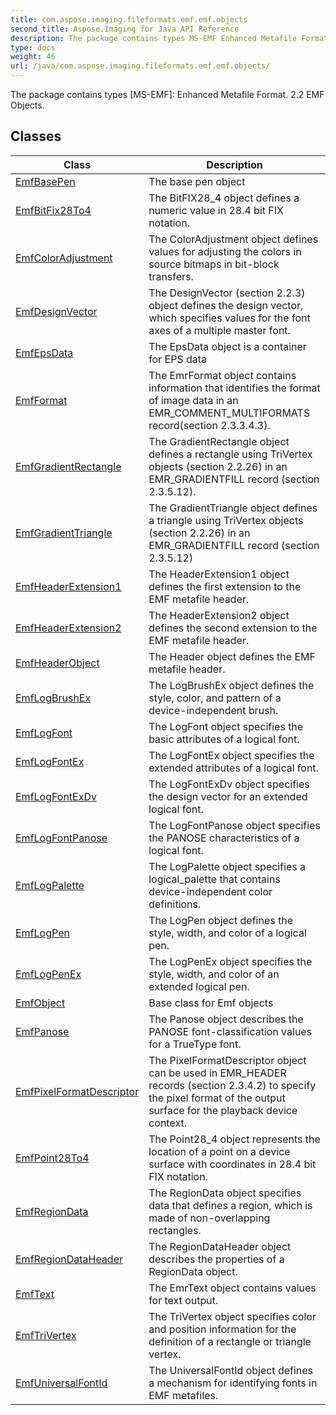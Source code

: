 ```yaml
---
title: com.aspose.imaging.fileformats.emf.emf.objects
second_title: Aspose.Imaging for Java API Reference
description: The package contains types MS-EMF Enhanced Metafile Format.  2.2 EMF Objects.
type: docs
weight: 46
url: /java/com.aspose.imaging.fileformats.emf.emf.objects/
---
```


The package contains types [MS-EMF]: Enhanced Metafile Format. 2.2 EMF Objects.


## Classes

| Class | Description |
| --- | --- |
| [EmfBasePen](../com.aspose.imaging.fileformats.emf.emf.objects/emfbasepen) | The base pen object |
| [EmfBitFix28To4](../com.aspose.imaging.fileformats.emf.emf.objects/emfbitfix28to4) | The BitFIX28\_4 object defines a numeric value in 28.4 bit FIX notation. |
| [EmfColorAdjustment](../com.aspose.imaging.fileformats.emf.emf.objects/emfcoloradjustment) | The ColorAdjustment object defines values for adjusting the colors in source bitmaps in bit-block transfers. |
| [EmfDesignVector](../com.aspose.imaging.fileformats.emf.emf.objects/emfdesignvector) | The DesignVector (section 2.2.3) object defines the design vector, which specifies values for the font axes of a multiple master font. |
| [EmfEpsData](../com.aspose.imaging.fileformats.emf.emf.objects/emfepsdata) | The EpsData object is a container for EPS data |
| [EmfFormat](../com.aspose.imaging.fileformats.emf.emf.objects/emfformat) | The EmrFormat object contains information that identifies the format of image data in an EMR\_COMMENT\_MULTIFORMATS record(section 2.3.3.4.3). |
| [EmfGradientRectangle](../com.aspose.imaging.fileformats.emf.emf.objects/emfgradientrectangle) | The GradientRectangle object defines a rectangle using TriVertex objects (section 2.2.26) in an EMR\_GRADIENTFILL record (section 2.3.5.12). |
| [EmfGradientTriangle](../com.aspose.imaging.fileformats.emf.emf.objects/emfgradienttriangle) | The GradientTriangle object defines a triangle using TriVertex objects (section 2.2.26) in an EMR\_GRADIENTFILL record (section 2.3.5.12) |
| [EmfHeaderExtension1](../com.aspose.imaging.fileformats.emf.emf.objects/emfheaderextension1) | The HeaderExtension1 object defines the first extension to the EMF metafile header. |
| [EmfHeaderExtension2](../com.aspose.imaging.fileformats.emf.emf.objects/emfheaderextension2) | The HeaderExtension2 object defines the second extension to the EMF metafile header. |
| [EmfHeaderObject](../com.aspose.imaging.fileformats.emf.emf.objects/emfheaderobject) | The Header object defines the EMF metafile header. |
| [EmfLogBrushEx](../com.aspose.imaging.fileformats.emf.emf.objects/emflogbrushex) | The LogBrushEx object defines the style, color, and pattern of a device-independent brush. |
| [EmfLogFont](../com.aspose.imaging.fileformats.emf.emf.objects/emflogfont) | The LogFont object specifies the basic attributes of a logical font. |
| [EmfLogFontEx](../com.aspose.imaging.fileformats.emf.emf.objects/emflogfontex) | The LogFontEx object specifies the extended attributes of a logical font. |
| [EmfLogFontExDv](../com.aspose.imaging.fileformats.emf.emf.objects/emflogfontexdv) | The LogFontExDv object specifies the design vector for an extended logical font. |
| [EmfLogFontPanose](../com.aspose.imaging.fileformats.emf.emf.objects/emflogfontpanose) | The LogFontPanose object specifies the PANOSE characteristics of a logical font. |
| [EmfLogPalette](../com.aspose.imaging.fileformats.emf.emf.objects/emflogpalette) | The LogPalette object specifies a logical\_palette that contains device-independent color definitions. |
| [EmfLogPen](../com.aspose.imaging.fileformats.emf.emf.objects/emflogpen) | The LogPen object defines the style, width, and color of a logical pen. |
| [EmfLogPenEx](../com.aspose.imaging.fileformats.emf.emf.objects/emflogpenex) | The LogPenEx object specifies the style, width, and color of an extended logical pen. |
| [EmfObject](../com.aspose.imaging.fileformats.emf.emf.objects/emfobject) | Base class for Emf objects |
| [EmfPanose](../com.aspose.imaging.fileformats.emf.emf.objects/emfpanose) | The Panose object describes the PANOSE font-classification values for a TrueType font. |
| [EmfPixelFormatDescriptor](../com.aspose.imaging.fileformats.emf.emf.objects/emfpixelformatdescriptor) | The PixelFormatDescriptor object can be used in EMR\_HEADER records (section 2.3.4.2) to specify the pixel format of the output surface for the playback device context. |
| [EmfPoint28To4](../com.aspose.imaging.fileformats.emf.emf.objects/emfpoint28to4) | The Point28\_4 object represents the location of a point on a device surface with coordinates in 28.4 bit FIX notation. |
| [EmfRegionData](../com.aspose.imaging.fileformats.emf.emf.objects/emfregiondata) | The RegionData object specifies data that defines a region, which is made of non-overlapping rectangles. |
| [EmfRegionDataHeader](../com.aspose.imaging.fileformats.emf.emf.objects/emfregiondataheader) | The RegionDataHeader object describes the properties of a RegionData object. |
| [EmfText](../com.aspose.imaging.fileformats.emf.emf.objects/emftext) | The EmrText object contains values for text output. |
| [EmfTriVertex](../com.aspose.imaging.fileformats.emf.emf.objects/emftrivertex) | The TriVertex object specifies color and position information for the definition of a rectangle or triangle vertex. |
| [EmfUniversalFontId](../com.aspose.imaging.fileformats.emf.emf.objects/emfuniversalfontid) | The UniversalFontId object defines a mechanism for identifying fonts in EMF metafiles. |
